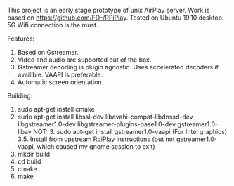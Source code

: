 This project is an early stage prototype of unix AirPlay server.
Work is based on https://github.com/FD-/RPiPlay.
Tested on Ubuntu 19.10 desktop.
5G Wifi connection is the must.

Features:
1. Based on Gstreamer.
1. Video and audio are supported out of the box.
3. Gstreamer decoding is plugin agnostic. Uses accelerated decoders if availible. VAAPI is preferable.
4. Automatic screen orientation.

Building:
1. sudo apt-get install cmake
2. sudo apt-get install libssl-dev libavahi-compat-libdnssd-dev libgstreamer1.0-dev libgstreamer-plugins-base1.0-dev gstreamer1.0-libav
NOT: 3. sudo apt-get install gstreamer1.0-vaapi (For Intel graphics)
3.5. Install from upstream RpiPlay instructions (but not gstreamer1.0-vaapi, which caused my gnome session to exit)
4. mkdir build
5. cd build
6. cmake ..
7. make
